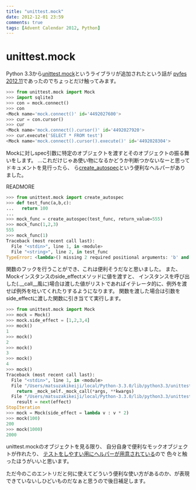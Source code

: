 ```yaml
---
title: "unittest.mock"
date: 2012-12-01 23:59
comments: true
tags: [Advent Calendar 2012, Python]
---
```


# unittest.mock

Python 3.3から[unittest.mock](http://docs.python.org/3/library/unittest.mock.html)というライブラリが追加されたという話が
[pyfes 2012.11](http://togetter.com/li/412188)であったのでちょっとだけ触ってみます。

```python
>>> from unittest.mock import Mock
>>> import sqlite3
>>> con = mock.connect()
>>> con
<Mock name='mock.connect()' id='4492027600'>
>>> cur = con.cursor()
>>> cur
<Mock name='mock.connect().cursor()' id='4492027920'>
>>> cur.execute('SELECT * FROM test')
<Mock name='mock.connect().cursor().execute()' id='4492028304'>
```

Mockに対しspec引数に特定のオブジェクトを渡すとそのオブジェクトの振る舞いをします。
...これだけじゃあ使い物になるかどうか判断つかないなーと思ってドキュメントを見行ったら、
ら[create_autospec](http://docs.python.org/3/library/unittest.mock.html#unittest.mock.create_autospec)という便利なヘルパーがありました。

READMORE

```python
>>> from unittest.mock import create_autospec
>>> def test_func(a,b,c):
...   return 100
... 
>>> mock_func = create_autospec(test_func, return_value=555)
>>> mock_func(1,2,3)
555
>>> mock_func(1)
Traceback (most recent call last):
  File "<stdin>", line 1, in <module>
  File "<string>", line 2, in test_func
TypeError: <lambda>() missing 2 required positional arguments: 'b' and 'c'
```

関数のフックを行うことができ、これは便利そうだなと思いました。
また、Mockインスタンスのside_effectメソッドに値を渡すと、
インスタンスを呼び出した(.__call__風に)場合は渡した値がリストであればイテレータ的に、例外を渡せば例外を吐いてくれたりするようになります。
関数を渡した場合は引数をside_effectに渡した関数に引き当てて実行します。

```python
>>> from unittest.mock import Mock
>>> mock = Mock()
>>> mock.side_effect = [1,2,3,4]
>>> mock()
1
>>> mock()
2
>>> mock()
3
>>> mock()
4
>>> mock()
Traceback (most recent call last):
  File "<stdin>", line 1, in <module>
  File "/Users/matsuzakikeiji/local/Python-3.3.0/lib/python3.3/unittest/mock.py", line 846, in __call__
    return _mock_self._mock_call(*args, **kwargs)
  File "/Users/matsuzakikeiji/local/Python-3.3.0/lib/python3.3/unittest/mock.py", line 904, in _mock_call
    result = next(effect)
StopIteration
>>> mock = Mock(side_effect = lambda v : v * 2)
>>> mock(100)
200
>>> mock(1000)
2000
```

unittest.mockのオブジェクトを見る限り、
自分自身で便利なモックオブジェクトが作れたり、
[テストをしやすい用にヘルパーが用意されている](http://docs.python.org/3/library/unittest.mock.html#unittest.mock.Mock.assert_called_with)ので
色々と触ったほうがいいと思います。

ただ今のこのエントリだと何に使えてどういう便利な使い方があるのか、が表現できていないしひどいものだなぁと思うので後日補足します。
